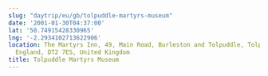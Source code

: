 ```yaml
---
slug: "daytrip/eu/gb/tolpuddle-martyrs-museum"
date: '2001-01-30T04:37:00'
lat: '50.74915428330965'
lng: '-2.2934102713622906'
location: The Martyrs Inn, 49, Main Road, Burleston and Tolpuddle, Tolpuddle, Dorset,
  England, DT2 7ES, United Kingdom
title: Tolpuddle Martyrs Museum
---
```



